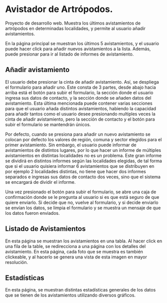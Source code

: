 # Avistador de Artrópodos.
Proyecto de desarrollo web. Muestra los últimos avistamientos de artrópodos en determinadas localidades, 
y permite al usuario añadir avistamientos.

En la página principal se muestran los últimos 5 avistamientos, y el usuario puede hacer click para añadir 
nuevos avistamientos a la lista. Además, puede presionar para ir al listado de informes de avistamiento.

## Añadir avistamiento
El usuario debe presionar la cinta de añadir avistamiento. Así, se despliega el formulario para añadir uno.
Este consta de 3 partes, desde abajo hacia arriba está el botón para subir el formulario, la sección donde el usuario
ingresa sus datos de contacto, y la sección donde se añaden datos del avistamiento. Esta última mencionada puede
contener varias secciones para que el usuario añada distintos avistamientos, habiendo la capacidad para añadir tantos
como el usuario desee presionando multiples veces la cinta de añadir avistamiento, pero la sección de contacto y
el botón para subir el formulario se mantendrán únicos.

Por defecto, cuando se presiona para añadir un nuevo avistamiento se colocan por defecto los valores de región, comuna 
y sector elegidos para el primer avistamiento. Sin embargo, el usuario puede informar de avistamientos de distintos lugares,
por lo que hacer un informe de múltiples avistamientos en distintas localidades no es un problema.
Este gran informe se dividirá en distintos informes según las localidades elegidas, de tal forma que si el usuario quisiera
informar 6 avistamientos que se distribuyen en por ejemplo 2 localidades distintas, no tiene que hacer dos informes
separados e ingresas sus datos de contacto dos veces, sino que el sistema se encargará de dividir el informe.

Una vez presionado el botón para subir el formulario, se abre una caja de confirmación donde se le pregunta al usuario si es que
está seguro de que quiere enviarlo. Si decide que no, vuelve al formulario, y si decide enviarlo se envían los datos, se limpia
el formulario y se muestra un mensaje de que los datos fueron enviados.

## Listado de Avistamientos
En esta página se muestran los avistamientos en una tabla. Al hacer click en una fila de la table, se redirecciona a
una página con los detalles del avistamiento. En esta página, cada foto que se muestra es también clickeable, y al hacerlo
se genera una vista de esta imagen en mayor resolución.

## Estadísticas
En esta página, se muestran distintas estadísticas generales de los datos que se tienen de los avistamientos utilizando
diversos gráficos.